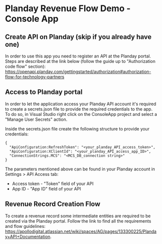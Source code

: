 # Planday Revenue Flow Demo - Console App

## Create API on Planday (skip if you already have one)
In order to use this app you need to register an API at the Planday portal.
Steps are described at the link below (follow the guide up to "Authorization code flow" section):
https://openapi.planday.com/gettingstarted/authorization#authorization-flow-for-technology-partners

## Access to Planday portal
In order to let the application access your Planday API account it's required to create a secrets.json file to provide the required credentials to the app.
To do so, in Visual Studio right click on the ConsoleApp project and select a "Manage User Secrets" action.

Inside the secrets.json file create the following structure to provide your credentials:
~~~
{
  "ApiConfiguration:RefreshToken": "<your_planday_API_access_token>",
  "ApiConfiguration:XClientId": "<your_planday_API_access_app_ID>",
  "ConnectionStrings.MCS": "<MCS_DB_connection string>"
}
~~~

The parameters mentioned above can be found in your Planday account in Settings > API Access tab:
* Access token - "Token" field of your API
* App ID - "App ID" field of your API

## Revenue Record Creation Flow
To create a revenue record some intermediate entities are required to be created via the Planday portal.
Follow the link to find all the requirements and flow guidelines: https://apollodigital.atlassian.net/wiki/spaces/AG/pages/133300225/Planday+API+Documentation.